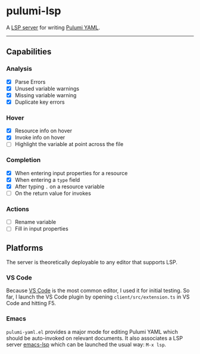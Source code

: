 # pulumi-lsp

A [LSP server](https://microsoft.github.io/language-server-protocol/) for
writing [Pulumi YAML](https://github.com/pulumi/pulumi-yaml).

---

## Capabilities

### Analysis

- [x] Parse Errors
- [x] Unused variable warnings
- [x] Missing variable warning
- [x] Duplicate key errors

### Hover

- [x] Resource info on hover
- [x] Invoke info on hover
- [ ] Highlight the variable at point across the file

### Completion

- [x] When entering input properties for a resource
- [x] When entering a `type` field
- [x] After typing `.` on a resource variable
- [ ] On the return value for invokes

### Actions

- [ ] Rename variable
- [ ] Fill in input properties

## Platforms

The server is theoretically deployable to any editor that supports LSP.

### VS Code

Because [VS Code](https://code.visualstudio.com) is the most common editor, I
used it for initial testing. So far, I launch the VS Code plugin by opening
`client/src/extension.ts` in VS Code and hitting F5.

### Emacs

`pulumi-yaml.el` provides a major mode for editing Pulumi YAML which should be
auto-invoked on relevant documents. It also associates a LSP server
[emacs-lsp](https://emacs-lsp.github.io/lsp-mode/) which can be launched the
usual way: `M-x lsp`.
